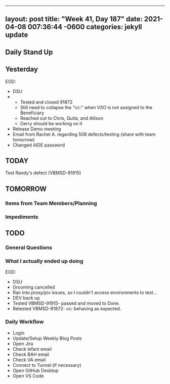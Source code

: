 
---
layout: post
title:  "Week 41, Day 187"
date:   2021-04-08 007:36:44 -0600
categories: jekyll update
---

## Daily Stand Up
## Yesterday
EOD:
* DSU
* * Tested and closed 91872
  * Still need to collapse the "cc:" when VSO is not assigned to the Beneficiary
  * Reached out to Chris, Quita, and Allison
  * Derry should be working on it
* Release Demo meeting
* Email from Rachel A. regarding 508 defects/testing (share with team tomorrow)
* Changed AIDE password

## TODAY
Test Randy's defect (VBMSD-91915)
## TOMORROW

### Items from Team Members/Planning

### Impediments
## TODO

### General Questions  

### What I actually ended up doing
EOD:
* DSU
* Grooming cancelled
* Ran into proxy/piv issues, so I couldn't access environments to test...
* DEV back up
* Tested VBMSD-91915- passed and moved to Done.
* Retested VBMSD-91872- cc: behaving as expected.

### Daily Workflow
* Login
* Update/Setup Weekly Blog Posts
* Open Jira
* Check lefant email
* Check BAH email
* Check VA email
* Connect to Tunnel (if necessary)
* Open GitHub Desktop
* Open VS Code